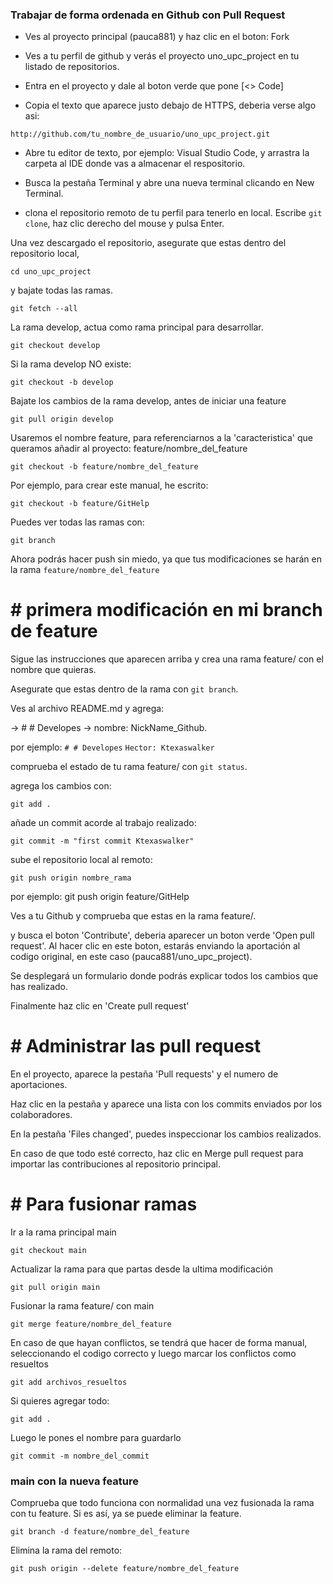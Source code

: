 ### Trabajar de forma ordenada en Github con Pull Request

- Ves al proyecto principal (pauca881) y haz clic en el boton: Fork

- Ves a tu perfil de github y verás el proyecto uno_upc_project en tu listado de repositorios.

- Entra en el proyecto y dale al boton verde que pone [<> Code]

- Copia el texto que aparece justo debajo de HTTPS, deberia verse algo asi:

`http://github.com/tu_nombre_de_usuario/uno_upc_project.git`

- Abre tu editor de texto, por ejemplo: Visual Studio Code, y arrastra la carpeta al IDE donde vas a almacenar el respositorio.

- Busca la pestaña Terminal y abre una nueva terminal clicando en New Terminal.

- clona el repositorio remoto de tu perfil para tenerlo en local. Escribe `git clone`, haz clic derecho del mouse y pulsa Enter.

Una vez descargado el repositorio, asegurate que estas dentro del repositorio local, 

`cd uno_upc_project` 

y bajate todas las ramas.

`git fetch --all`

La rama develop, actua como rama principal para desarrollar.

`git checkout develop`

Si la rama develop NO existe:

`git checkout -b develop`

Bajate los cambios de la rama develop, antes de iniciar una feature

`git pull origin develop`

Usaremos el nombre feature, para referenciarnos a la 'caracteristica' que queramos añadir al proyecto: feature/nombre_del_feature

`git checkout -b feature/nombre_del_feature`

Por ejemplo, para crear este manual, he escrito:

`git checkout -b feature/GitHelp`

Puedes ver todas las ramas con:

`git branch`

Ahora podrás hacer push sin miedo, ya que tus modificaciones se harán en la rama `feature/nombre_del_feature`

# # primera modificación en mi branch de feature

Sigue las instrucciones que aparecen arriba y crea una rama feature/ con el nombre que quieras.

Asegurate que estas dentro de la rama con `git branch`.

Ves al archivo README.md y agrega: 

-> # # Developes 
-> nombre: NickName_Github.

por ejemplo:
`# # Developes`
`Hector: Ktexaswalker`

comprueba el estado de tu rama feature/ con `git status`.

agrega los cambios con:

`git add .`

añade un commit acorde al trabajo realizado: 

`git commit -m "first commit Ktexaswalker"`

sube el repositorio local al remoto:

`git push origin nombre_rama`

por ejemplo: git push origin feature/GitHelp

Ves a tu Github y comprueba que estas en la rama feature/.



y busca el boton 'Contribute', deberia aparecer un boton verde 'Open pull request'. Al hacer clic en este boton, estarás enviando la aportación al codigo original, en este caso (pauca881/uno_upc_project).

Se desplegará un formulario donde podrás explicar todos los cambios que has realizado.

Finalmente haz clic en 'Create pull request'


# # Administrar las pull request

En el proyecto, aparece la pestaña 'Pull requests' y el numero de aportaciones.

Haz clic en la pestaña y aparece una lista con los commits enviados por los colaboradores.

En la pestaña 'Files changed', puedes inspeccionar los cambios realizados.

En caso de que todo esté correcto, haz clic en Merge pull request para importar las contribuciones al repositorio principal.


# # Para fusionar ramas

Ir a la rama principal main

`git checkout main`

Actualizar la rama para que partas desde la ultima modificación

`git pull origin main`

Fusionar la rama feature/ con main

`git merge feature/nombre_del_feature`

En caso de que hayan conflictos, se tendrá que hacer de forma manual, seleccionando el codigo correcto y luego marcar los conflictos como resueltos

`git add archivos_resueltos`

Si quieres agregar todo:

`git add .`

Luego le pones el nombre para guardarlo

`git commit -m nombre_del_commit`

### main con la nueva feature

Comprueba que todo funciona con normalidad una vez fusionada la rama con tu feature. Si es así, ya se puede eliminar la feature.

`git branch -d feature/nombre_del_feature`

Elimina la rama del remoto:

`git push origin --delete feature/nombre_del_feature`



